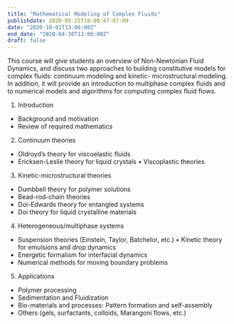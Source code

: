 ```yaml
---
title: "Mathematical Modeling of Complex Fluids"
publishdate: 2020-05-25T10:00:47-07:00
date: "2020-10-01T13:00:00Z"
end_date: "2020-04-30T13:00:00Z"
draft: false
---
```


This course will give students an overview of Non-Newtonian Fluid Dynamics, and
discuss two approaches to building constitutive models for complex fluids:
continuum modeling and kinetic- microstructural modeling. In addition, it will
provide an introduction to multiphase complex fluids and to numerical models and
algorithms for computing complex fluid flows. 

1. Introduction
  * Background and motivation
  * Review of required mathematics
2. Continuum theories
  * Oldroyd’s theory for viscoelastic fluids
  * Ericksen-Leslie theory for liquid crystals • Viscoplastic theories
3. Kinetic-microstructural theories
  * Dumbbell theory for polymer solutions
  * Bead-rod-chain theories
  * Doi-Edwards theory for entangled systems 
  * Doi theory for liquid crystalline materials
4. Heterogeneous/multiphase systems
  * Suspension theories (Einstein, Taylor, Batchelor, etc.) • Kinetic theory for
emulsions and drop dynamics
  * Energetic formalism for interfacial dynamics
  * Numerical methods for moving boundary problems
5. Applications
  * Polymer processing
  * Sedimentation and Fluidization
  * Bio-materials and processes: Pattern formation and self-assembly 
  * Others (gels, surfactants, colloids, Marangoni flows, etc.)
